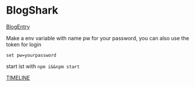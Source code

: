 # BlogShark

[BlogEntry](https://bit.ly/BlogShark2#16)

Make a env variable with name pw for your password, you can also use the token for login

`set pw=yourpassword`

start ist with `npm i&&npm start`

[TIMELINE](https://timelines.gitkraken.com/timeline/15976b9b04cb46c49a1c8cc672ca1c22)